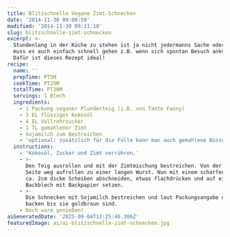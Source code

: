 ```yaml
---
title: Blitzschnelle Vegane Zimt-Schnecken
date: '2014-11-30 09:00:50'
modified: '2014-11-30 09:11:10'
slug: blitzschnelle-zimt-schnecken
excerpt: >-
  Stundenlang in der Küche zu stehen ist ja nicht jedermanns Sache oder manchmal
  muss es auch einfach schnell gehen z.B. wenn sich spontan Besuch ankündigt.
  Dafür ist dieses Rezept ideal!
recipe:
  name: ''
  prepTime: PT5M
  cookTime: PT25M
  totalTime: PT30M
  servings: 1 Blech
  ingredients:
    - 1 Packung veganer Plunderteig (z.B. von Tante Fanny)
    - 3 EL flüssiges Kokosöl
    - 4 EL Vollrohrzucker
    - 1 TL gemahlener Zimt
    - Sojamilch zum Bestreichen
    - 'optional: zusätzlich für die Fülle kann man auch gemahlene Nüsse verwenden'
  instructions:
    - 'Kokosöl, Zucker und Zimt verrühren.'
    - >-
      Den Teig ausrollen und mit der Zimtmischung bestreichen. Von der langen
      Seite weg aufrollen zu einer langen Wurst. Nun mit einem scharfen Messer
      ca. 2cm dicke Scheiben abschneiden, etwas flachdrücken und auf ein
      Backblech mit Backpapier setzen.
    - >-
      Die Schnecken mit Sojamilch bestreichen und laut Packungsangabe des Teiges
      backen bis sie goldbraun sind.
    - Noch warm genießen!
aiGeneratedDate: '2025-09-04T12:25:46.306Z'
featuredImage: ai/ai-blitzschnelle-zimt-schnecken.jpg
---
```


